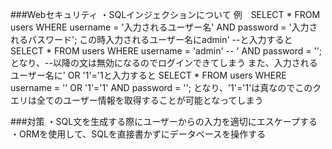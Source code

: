 ###Webセキュリティ
・SQLインジェクションについて
例　SELECT * FROM users WHERE username = '入力されるユーザー名' AND password = '入力されるパスワード';
この時入力されるユーザー名にadmin' --と入力すると
SELECT * FROM users WHERE username = 'admin' -- ' AND password = '';
となり、--以降の文は無効になるのでログインできてしまう
また、入力されるユーザー名に' OR '1'='1と入力すると
SELECT * FROM users WHERE username = '' OR '1'='1' AND password = '';
となり、'1'='1'は真なのでこのクエリは全てのユーザー情報を取得することが可能となってしまう

 ###対策
 ・SQL文を生成する際にユーザーからの入力を適切にエスケープする
 ・ORMを使用して、SQLを直接書かずにデータベースを操作する
